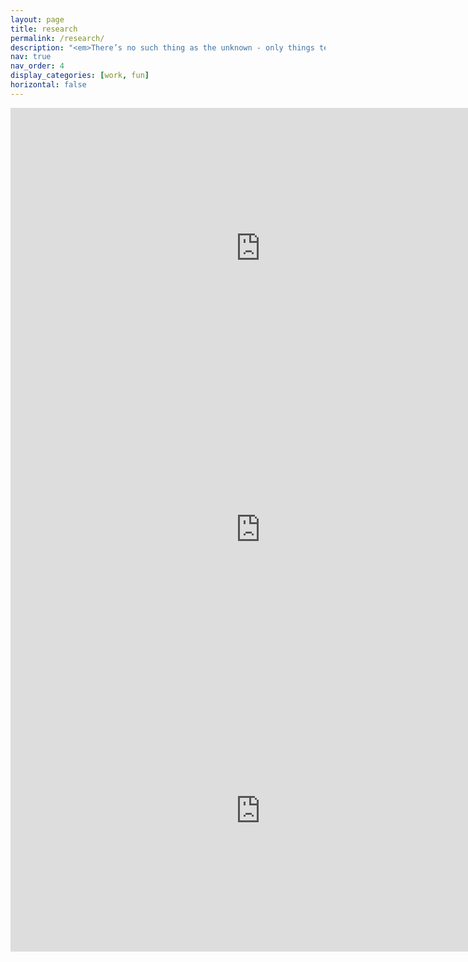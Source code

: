 ```yaml
---
layout: page
title: research
permalink: /research/
description: "<em>There’s no such thing as the unknown - only things temporarily hidden, temporarily not understood.</em> — James Tiberius Kirk"
nav: true
nav_order: 4
display_categories: [work, fun]
horizontal: false
---
```


<iframe width="800" height="450" src="https://www.youtube.com/embed/mH5M8CMCqoc" title="YouTube video player" frameborder="0" allow="accelerometer; autoplay; clipboard-write; encrypted-media; gyroscope; picture-in-picture; web-share" allowfullscreen></iframe>

<iframe width="800" height="450" src="https://www.youtube.com/embed/zasHrzGg8pk" title="YouTube video player" frameborder="0" allow="accelerometer; autoplay; clipboard-write; encrypted-media; gyroscope; picture-in-picture; web-share" allowfullscreen></iframe>

<iframe src="https://videoportal.uni-freiburg.de/media/embed?key=8757bb6fcc0c87f69dd51d8cae1ed4d4&width=800&height=450&autoplay=false&controls=true&autolightsoff=false&loop=false&chapters=false&playlist=false&related=false&responsive=false&t=0" data-src="" class="iframeLoaded" width="800" height="450" title="Contact and Adhesion of Fractal Interfaces " frameborder="0" allowfullscreen="allowfullscreen" allowtransparency="true" scrolling="no" aria-label="media embed code" style=""></iframe>
